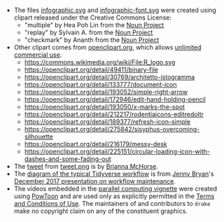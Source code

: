 - The files [infographic.svg](https://github.com/ropensci/drake/blob/master/docs/images/infographic.svg) and [infographic-font.svg](https://github.com/ropensci/drake/blob/master/docs/images/infographic-font.svg) were created using clipart released under the Creative Commons License:
    - "multiple" by Hea Poh Lin from the [Noun Project](https://thenounproject.com/)
    - "replay" by Sylvain A. from the [Noun Project](https://thenounproject.com/)
    - "checkmark" by Ananth from the [Noun Project](https://thenounproject.com/)
- Other clipart comes from [openclipart.org](https://openclipart.org/), which allows [unlimited commercial use](https://openclipart.org/share).
    - https://commons.wikimedia.org/wiki/File:R_logo.svg
    - https://openclipart.org/detail/49411/binary-file
    - https://openclipart.org/detail/30769/architetto-istogramma
    - https://openclipart.org/detail/133777/document-icon
    - https://openclipart.org/detail/193052/simple-right-arrow
    - https://openclipart.org/detail/172946/edit-hand-holding-pencil
    - https://openclipart.org/detail/193050/x-marks-the-spot
    - https://openclipart.org/detail/212217/rodentiaicons-editredoltr
    - https://openclipart.org/detail/189377/refresh-icon-simple
    - https://openclipart.org/detail/275842/sisyphus-overcoming-silhouette
    - https://openclipart.org/detail/216179/messy-desk
    - https://openclipart.org/detail/225151/circular-loading-icon-with-dashes-and-some-fading-out
- The [tweet](https://twitter.com/fossilosophy/status/966408174470299648) from [tweet.png](https://github.com/ropensci/drake/blob/master/docs/images/tweet.png) is by [Brianna McHorse](https://github.com/bmchorse).
- The [diagram of the typical Tidyverse workflow](https://github.com/ropensci/drake/blob/master/images/tidydag.png) is from [Jenny Bryan](https://github.com/jennybc)'s [December 2017 presentation on workflow maintenance](https://speakerdeck.com/jennybc/zen-and-the-art-of-workflow-maintenance?slide=55).
- The videos embedded in the [parallel computing vignette](https://ropensci.github.io/drake/articles/parallelism.html) were created using [PowToon](https://www.powtoon.com) and are used only as explicitly permitted in the [Terms and Conditions of Use](https://www.powtoon.com/terms-and-conditions/). The maintainers of and contributors to `drake` make no copyright claim on any of the constituent graphics.
